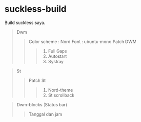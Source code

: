 # suckless-build
Build suckless saya.

> Dwm
>> Color scheme : Nord
>> Font : ubuntu-mono
>> Patch DWM
>>> 1. Full Gaps
>>> 2. Autostart
>>> 3. Systray

> St
>> Patch St
>>> 1. Nord-theme
>>> 2. St scrollback

> Dwm-blocks (Status bar)
>> Tanggal dan jam

